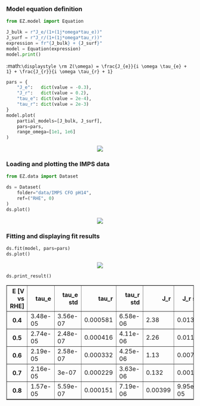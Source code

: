 ### Model equation definition


```python
from EZ.model import Equation

J_bulk = r"J_e/(1+(1j*omega*tau_e))"
J_surf = r"J_r/(1+(1j*omega*tau_r))"
expression = fr"{J_bulk} + {J_surf}"
model = Equation(expression)
model.print()
```


:math:`\displaystyle \rm Z(\omega) = \frac{J_{e}}{i \omega \tau_{e} + 1} + \frac{J_{r}}{i \omega \tau_{r} + 1}`



```python
pars = {
    "J_e":   dict(value = -0.3),
    "J_r":   dict(value = 0.2),
    "tau_e": dict(value = 2e-4),
    "tau_r": dict(value = 2e-3)
}
model.plot(
    partial_models=[J_bulk, J_surf],
    pars=pars,
    range_omega=[1e1, 1e6]
)
```


<p align='center'><img src = IMPS_files/IMPS_2_0.svg
></p>

### Loading and plotting the IMPS data


```python
from EZ.data import Dataset

ds = Dataset(
    folder="data/IMPS CFO pH14",
    ref=("RHE", 0)
)
ds.plot()
```


<p align='center'><img src = IMPS_files/IMPS_4_0.svg
></p>

### Fitting and displaying fit results


```python
ds.fit(model, pars=pars)
ds.plot()
```


<p align='center'><img src = IMPS_files/IMPS_6_0.svg
></p>


```python
ds.print_result()
```


<div>
<style scoped>
    .dataframe tbody tr th:only-of-type {
        vertical-align: middle;
    }

    .dataframe tbody tr th {
        vertical-align: top;
    }

    .dataframe thead th {
        text-align: right;
    }
</style>
<table border="1" class = 'docutils'>
  <thead>
    <tr style="text-align: right;">
      <th>E [V vs RHE]</th>
      <th>tau_e</th>
      <th>tau_e std</th>
      <th>tau_r</th>
      <th>tau_r std</th>
      <th>J_r</th>
      <th>J_r std</th>
      <th>J_e</th>
      <th>J_e std</th>
    </tr>
  </thead>
  <tbody>
    <tr>
      <th>0.4</th>
      <td>3.48e-05</td>
      <td>3.56e-07</td>
      <td>0.000581</td>
      <td>6.58e-06</td>
      <td>2.38</td>
      <td>0.0139</td>
      <td>-2.42</td>
      <td>0.0131</td>
    </tr>
    <tr>
      <th>0.5</th>
      <td>2.74e-05</td>
      <td>2.48e-07</td>
      <td>0.000416</td>
      <td>4.11e-06</td>
      <td>2.26</td>
      <td>0.0118</td>
      <td>-2.3</td>
      <td>0.0114</td>
    </tr>
    <tr>
      <th>0.6</th>
      <td>2.19e-05</td>
      <td>2.58e-07</td>
      <td>0.000332</td>
      <td>4.25e-06</td>
      <td>1.13</td>
      <td>0.00768</td>
      <td>-1.16</td>
      <td>0.00741</td>
    </tr>
    <tr>
      <th>0.7</th>
      <td>2.16e-05</td>
      <td>3e-07</td>
      <td>0.000229</td>
      <td>3.63e-06</td>
      <td>0.132</td>
      <td>0.0012</td>
      <td>-0.135</td>
      <td>0.0012</td>
    </tr>
    <tr>
      <th>0.8</th>
      <td>1.57e-05</td>
      <td>5.59e-07</td>
      <td>0.000151</td>
      <td>7.19e-06</td>
      <td>0.00399</td>
      <td>9.95e-05</td>
      <td>-0.00416</td>
      <td>0.000101</td>
    </tr>
  </tbody>
</table>
</div>

